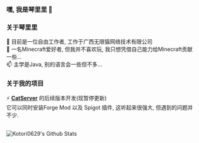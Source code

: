 ### 嘿, 我是琴里里 👋

### 关于琴里里

🔭 目前是一位自由工作者, 工作于广西无限猫网络技术有限公司
<br/>
🤔 一名Minecraft爱好者, 但我并不喜欢玩, 我只想凭借自己能力给Minecraft贡献一些...
<br/>
📫 主学是Java, 别的语言会一些但不多...
<br/>

### 关于我的项目

⚡ [**CatServer**](https://github.com/Luohuayu/CatServer) 的后续版本开发(现暂停更新)
<br/>
它可以同时安装Forge Mod 以及 Spigot 插件, 这听起来很强大, 但遇到的问题并不少.
<br/>

<br/>
<img align="center" alt="Kotori0629's Github Stats" src="https://github-readme-stats.vercel.app/api?username=kotori0629&show_icons=true&hide_border=true&theme=radical" />
